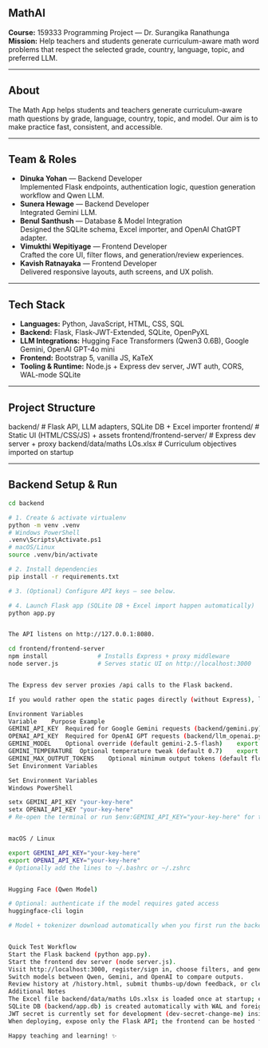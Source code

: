 ## MathAI

**Course:** 159333 Programming Project &mdash; Dr. Surangika Ranathunga  
**Mission:** Help teachers and students generate curriculum-aware math word problems that respect the selected grade, country, language, topic, and preferred LLM.

---

## About

The Math App helps students and teachers generate curriculum-aware math questions by grade, language, country, topic, and model. Our aim is to make practice fast, consistent, and accessible.

---

## Team & Roles

- **Dinuka Yohan** &mdash; Backend Developer  
  Implemented Flask endpoints, authentication logic, question generation workflow and Qwen LLM.
- **Sunera Hewage** &mdash; Backend Developer  
  Integrated Gemini LLM.
- **Benul Santhush** &mdash; Database & Model Integration  
  Designed the SQLite schema, Excel importer, and OpenAI ChatGPT adapter.
- **Vimukthi Wepitiyage** &mdash; Frontend Developer  
  Crafted the core UI, filter flows, and generation/review experiences.
- **Kavish Ratnayaka** &mdash; Frontend Developer  
  Delivered responsive layouts, auth screens, and UX polish.

---

## Tech Stack

- **Languages:** Python, JavaScript, HTML, CSS, SQL
- **Backend:** Flask, Flask-JWT-Extended, SQLite, OpenPyXL
- **LLM Integrations:** Hugging Face Transformers (Qwen3 0.6B), Google Gemini, OpenAI GPT-4o mini
- **Frontend:** Bootstrap 5, vanilla JS, KaTeX
- **Tooling & Runtime:** Node.js + Express dev server, JWT auth, CORS, WAL-mode SQLite

---

## Project Structure

backend/ # Flask API, LLM adapters, SQLite DB + Excel importer
frontend/ # Static UI (HTML/CSS/JS) + assets
frontend/frontend-server/ # Express dev server + proxy
backend/data/maths LOs.xlsx # Curriculum objectives imported on startup


---

## Backend Setup & Run

```bash
cd backend

# 1. Create & activate virtualenv
python -m venv .venv
# Windows PowerShell
.venv\Scripts\Activate.ps1
# macOS/Linux
source .venv/bin/activate

# 2. Install dependencies
pip install -r requirements.txt

# 3. (Optional) Configure API keys – see below.

# 4. Launch Flask app (SQLite DB + Excel import happen automatically)
python app.py


The API listens on http://127.0.0.1:8080.

cd frontend/frontend-server
npm install              # Installs Express + proxy middleware
node server.js           # Serves static UI on http://localhost:3000


The Express dev server proxies /api calls to the Flask backend.

If you would rather open the static pages directly (without Express), launch frontend/index.html in a browser and ensure CORS remains enabled in Flask.

Environment Variables
Variable	Purpose	Example
GEMINI_API_KEY	Required for Google Gemini requests (backend/gemini.py)	export GEMINI_API_KEY=your-key
OPENAI_API_KEY	Required for OpenAI GPT requests (backend/llm_openai.py)	export OPENAI_API_KEY=your-key
GEMINI_MODEL	Optional override (default gemini-2.5-flash)	export GEMINI_MODEL=gemini-1.5-flash
GEMINI_TEMPERATURE	Optional temperature tweak (default 0.7)	export GEMINI_TEMPERATURE=0.5
GEMINI_MAX_OUTPUT_TOKENS	Optional minimum output tokens (default floor 512)	export GEMINI_MAX_OUTPUT_TOKENS=768
Set Environment Variables

Set Environment Variables
Windows PowerShell

setx GEMINI_API_KEY "your-key-here"
setx OPENAI_API_KEY "your-key-here"
# Re-open the terminal or run $env:GEMINI_API_KEY="your-key-here" for the current session.


macOS / Linux

export GEMINI_API_KEY="your-key-here"
export OPENAI_API_KEY="your-key-here"
# Optionally add the lines to ~/.bashrc or ~/.zshrc


Hugging Face (Qwen Model)

# Optional: authenticate if the model requires gated access
huggingface-cli login

# Model + tokenizer download automatically when you first run the backend.


Quick Test Workflow
Start the Flask backend (python app.py).
Start the frontend dev server (node server.js).
Visit http://localhost:3000, register/sign in, choose filters, and generate a math problem.
Switch models between Qwen, Gemini, and OpenAI to compare outputs.
Review history at /history.html, submit thumbs-up/down feedback, or clear entries.
Additional Notes
The Excel file backend/data/maths LOs.xlsx is loaded once at startup; ensure it exists or update the path before first run.
SQLite DB (backend/app.db) is created automatically with WAL and foreign-key enforcement.
JWT secret is currently set for development (dev-secret-change-me) inside backend/app.py; replace in production.
When deploying, expose only the Flask API; the frontend can be hosted from any static host pointing at the backend URL.

Happy teaching and learning! ✨
